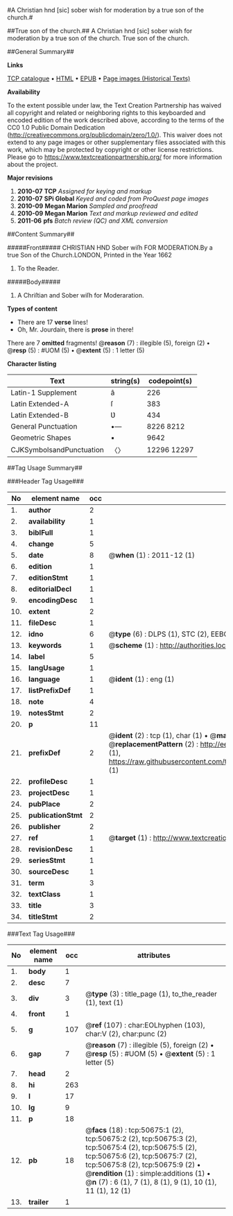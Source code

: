 #A Christian hnd [sic] sober wish for moderation by a true son of the church.#

##True son of the church.##
A Christian hnd [sic] sober wish for moderation by a true son of the church.
True son of the church.

##General Summary##

**Links**

[TCP catalogue](http://www.ota.ox.ac.uk/tcp/)  • 
[HTML](http://tei.it.ox.ac.uk/tcp/Texts-HTML/free/A69/A69742.html)  • 
[EPUB](http://tei.it.ox.ac.uk/tcp/Texts-EPUB/free/A69/A69742.epub) • 
[Page images (Historical Texts)](https://historicaltexts.jisc.ac.uk/eebo-11906186e)

**Availability**

To the extent possible under law, the Text Creation Partnership has waived all copyright and related or neighboring rights to this keyboarded and encoded edition of the work described above, according to the terms of the CC0 1.0 Public Domain Dedication (http://creativecommons.org/publicdomain/zero/1.0/). This waiver does not extend to any page images or other supplementary files associated with this work, which may be protected by copyright or other license restrictions. Please go to https://www.textcreationpartnership.org/ for more information about the project.

**Major revisions**

1. __2010-07__ __TCP__ *Assigned for keying and markup*
1. __2010-07__ __SPi Global__ *Keyed and coded from ProQuest page images*
1. __2010-09__ __Megan Marion__ *Sampled and proofread*
1. __2010-09__ __Megan Marion__ *Text and markup reviewed and edited*
1. __2011-06__ __pfs__ *Batch review (QC) and XML conversion*

##Content Summary##

#####Front#####
CHRISTIAN HND Sober wiſh FOR MODERATION.By a true Son of the Church.LONDON, Printed in the Year 1662
1. To the Reader.

#####Body#####

1. A Chriſtian and Sober wiſh for Moderaration.

**Types of content**

  * There are 17 **verse** lines!
  * Oh, Mr. Jourdain, there is **prose** in there!

There are 7 **omitted** fragments! 
 @__reason__ (7) : illegible (5), foreign (2)  •  @__resp__ (5) : #UOM (5)  •  @__extent__ (5) : 1 letter (5)

**Character listing**


|Text|string(s)|codepoint(s)|
|---|---|---|
|Latin-1 Supplement|â|226|
|Latin Extended-A|ſ|383|
|Latin Extended-B|Ʋ|434|
|General Punctuation|•—|8226 8212|
|Geometric Shapes|▪|9642|
|CJKSymbolsandPunctuation|〈〉|12296 12297|

##Tag Usage Summary##

###Header Tag Usage###

|No|element name|occ|attributes|
|---|---|---|---|
|1.|__author__|2||
|2.|__availability__|1||
|3.|__biblFull__|1||
|4.|__change__|5||
|5.|__date__|8| @__when__ (1) : 2011-12 (1)|
|6.|__edition__|1||
|7.|__editionStmt__|1||
|8.|__editorialDecl__|1||
|9.|__encodingDesc__|1||
|10.|__extent__|2||
|11.|__fileDesc__|1||
|12.|__idno__|6| @__type__ (6) : DLPS (1), STC (2), EEBO-CITATION (1), OCLC (1), VID (1)|
|13.|__keywords__|1| @__scheme__ (1) : http://authorities.loc.gov/ (1)|
|14.|__label__|5||
|15.|__langUsage__|1||
|16.|__language__|1| @__ident__ (1) : eng (1)|
|17.|__listPrefixDef__|1||
|18.|__note__|4||
|19.|__notesStmt__|2||
|20.|__p__|11||
|21.|__prefixDef__|2| @__ident__ (2) : tcp (1), char (1)  •  @__matchPattern__ (2) : ([0-9\-]+):([0-9IVX]+) (1), (.+) (1)  •  @__replacementPattern__ (2) : http://eebo.chadwyck.com/downloadtiff?vid=$1&page=$2 (1), https://raw.githubusercontent.com/textcreationpartnership/Texts/master/tcpchars.xml#$1 (1)|
|22.|__profileDesc__|1||
|23.|__projectDesc__|1||
|24.|__pubPlace__|2||
|25.|__publicationStmt__|2||
|26.|__publisher__|2||
|27.|__ref__|1| @__target__ (1) : http://www.textcreationpartnership.org/docs/. (1)|
|28.|__revisionDesc__|1||
|29.|__seriesStmt__|1||
|30.|__sourceDesc__|1||
|31.|__term__|3||
|32.|__textClass__|1||
|33.|__title__|3||
|34.|__titleStmt__|2||


###Text Tag Usage###

|No|element name|occ|attributes|
|---|---|---|---|
|1.|__body__|1||
|2.|__desc__|7||
|3.|__div__|3| @__type__ (3) : title_page (1), to_the_reader (1), text (1)|
|4.|__front__|1||
|5.|__g__|107| @__ref__ (107) : char:EOLhyphen (103), char:V (2), char:punc (2)|
|6.|__gap__|7| @__reason__ (7) : illegible (5), foreign (2)  •  @__resp__ (5) : #UOM (5)  •  @__extent__ (5) : 1 letter (5)|
|7.|__head__|2||
|8.|__hi__|263||
|9.|__l__|17||
|10.|__lg__|9||
|11.|__p__|18||
|12.|__pb__|18| @__facs__ (18) : tcp:50675:1 (2), tcp:50675:2 (2), tcp:50675:3 (2), tcp:50675:4 (2), tcp:50675:5 (2), tcp:50675:6 (2), tcp:50675:7 (2), tcp:50675:8 (2), tcp:50675:9 (2)  •  @__rendition__ (1) : simple:additions (1)  •  @__n__ (7) : 6 (1), 7 (1), 8 (1), 9 (1), 10 (1), 11 (1), 12 (1)|
|13.|__trailer__|1||
